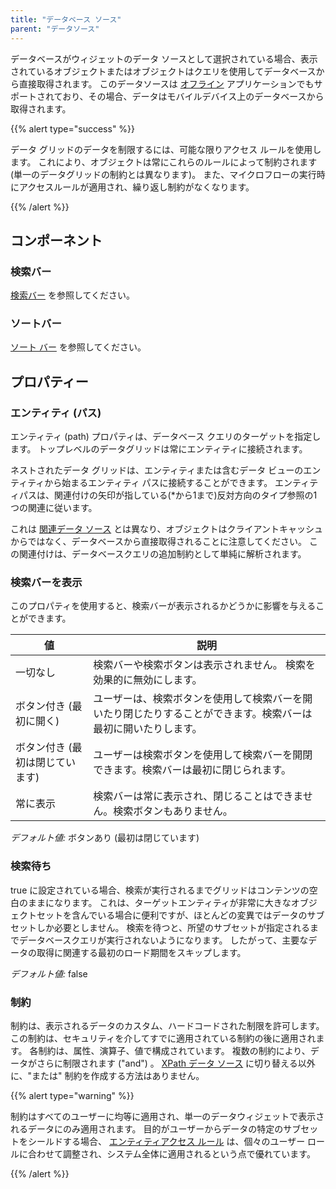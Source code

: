 ```yaml
---
title: "データベース ソース"
parent: "データソース"
---
```



データベースがウィジェットのデータ ソースとして選択されている場合、表示されているオブジェクトまたはオブジェクトはクエリを使用してデータベースから直接取得されます。 このデータソースは [オフライン](offline) アプリケーションでもサポートされており、その場合、データはモバイルデバイス上のデータベースから取得されます。

{{% alert type="success" %}}

データ グリッドのデータを制限するには、可能な限りアクセス ルールを使用します。 これにより、オブジェクトは常にこれらのルールによって制約されます (単一のデータグリッドの制約とは異なります)。 また、マイクロフローの実行時にアクセスルールが適用され、繰り返し制約がなくなります。

{{% /alert %}}

## コンポーネント

### 検索バー

[検索バー](search-bar) を参照してください。

### ソートバー

[ソート バー](sort-bar) を参照してください。

## プロパティー

### エンティティ (パス)

エンティティ (path) プロパティは、データベース クエリのターゲットを指定します。 トップレベルのデータグリッドは常にエンティティに接続されます。

ネストされたデータ グリッドは、エンティティまたは含むデータ ビューのエンティティから始まるエンティティ パスに接続することができます。 エンティティパスは、関連付けの矢印が指している(*から1まで)反対方向のタイプ参照の1つの関連に従います。

これは [関連データ ソース](association-source) とは異なり、オブジェクトはクライアントキャッシュからではなく、データベースから直接取得されることに注意してください。 この関連付けは、データベースクエリの追加制約として単純に解析されます。

### 検索バーを表示

このプロパティを使用すると、検索バーが表示されるかどうかに影響を与えることができます。

| 値                 | 説明                                                      |
| ----------------- | ------------------------------------------------------- |
| 一切なし              | 検索バーや検索ボタンは表示されません。 検索を効果的に無効にします。                      |
| ボタン付き (最初に開く)     | ユーザーは、検索ボタンを使用して検索バーを開いたり閉じたりすることができます。検索バーは最初に開いたりします。 |
| ボタン付き (最初は閉じています) | ユーザーは検索ボタンを使用して検索バーを開閉できます。検索バーは最初に閉じられます。              |
| 常に表示              | 検索バーは常に表示され、閉じることはできません。検索ボタンもありません。                    |

_デフォルト値:_ ボタンあり (最初は閉じています)

### 検索待ち

true に設定されている場合、検索が実行されるまでグリッドはコンテンツの空白のままになります。 これは、ターゲットエンティティが非常に大きなオブジェクトセットを含んでいる場合に便利ですが、ほとんどの変異ではデータのサブセットしか必要としません。 検索を待つと、所望のサブセットが指定されるまでデータベースクエリが実行されないようになります。 したがって、主要なデータの取得に関連する最初のロード期間をスキップします。

_デフォルト値:_ false

### 制約

制約は、表示されるデータのカスタム、ハードコードされた制限を許可します。 この制約は、セキュリティを介してすでに適用されている制約の後に適用されます。 各制約は、属性、演算子、値で構成されています。 複数の制約により、データがさらに制限されます ("and") 。 [XPath データ ソース](xpath-source) に切り替える以外に、"または" 制約を作成する方法はありません。

{{% alert type="warning" %}}

制約はすべてのユーザーに均等に適用され、単一のデータウィジェットで表示されるデータにのみ適用されます。 目的がユーザーからデータの特定のサブセットをシールドする場合、 [エンティティアクセス ルール](access-rules) は、個々のユーザー ロールに合わせて調整され、システム全体に適用されるという点で優れています。

{{% /alert %}}
